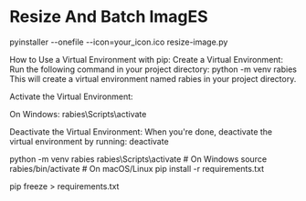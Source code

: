 # Resize And Batch ImagES
pyinstaller --onefile  --icon=your_icon.ico resize-image.py

How to Use a Virtual Environment with pip:
Create a Virtual Environment: Run the following command in your project directory:
python -m venv rabies
This will create a virtual environment named rabies in your project directory.

Activate the Virtual Environment:

On Windows:
rabies\Scripts\activate

Deactivate the Virtual Environment: When you're done, deactivate the virtual environment by running:
deactivate


python -m venv rabies
rabies\Scripts\activate  # On Windows
source rabies/bin/activate  # On macOS/Linux
pip install -r requirements.txt


pip freeze > requirements.txt
